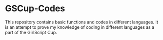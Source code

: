 # GSCup-Codes

This repository contains basic functions and codes in different languages. It is an attempt to prove my knowledge of coding in different languages as a part of the GirlScript Cup.
